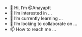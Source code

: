 - 👋 Hi, I’m @Anayaptt
- 👀 I’m interested in ...
- 🌱 I’m currently learning ...
- 💞️ I’m looking to collaborate on ...
- 📫 How to reach me ...

<!---
Anayaptt/Anayaptt is a ✨ special ✨ repository because its `README.md` (this file) appears on your GitHub profile.
You can click the Preview link to take a look at your changes.
--->
